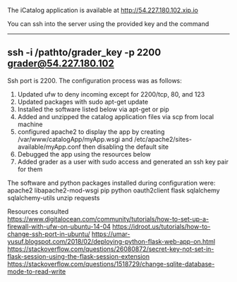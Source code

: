 The iCatalog application is available at http://54.227.180.102.xip.io

You can ssh into the server using the provided key and the command

---------
ssh -i /pathto/grader_key -p 2200 grader@54.227.180.102
---------

Ssh port is 2200. The configuration process was as follows:

1. Updated ufw to deny incoming except for 2200/tcp, 80, and 123
2. Updated packages with sudo apt-get update
3. Installed the software listed below via apt-get or pip
4. Added and unzipped the catalog application files via scp from local machine
5. configured apache2 to display the app by creating /var/www/catalogApp/myApp.wsgi and /etc/apache2/sites-available/myApp.conf then disabling the default site
6. Debugged the app using the resources below
7. Added grader as a user with sudo access and generated an ssh key pair for them

The software and python packages installed during configuration were:
apache2
libapache2-mod-wsgi
pip
python
oauth2client
flask
sqlalchemy
sqlalchemy-utils
unzip
requests

Resources consulted
https://www.digitalocean.com/community/tutorials/how-to-set-up-a-firewall-with-ufw-on-ubuntu-14-04
https://idroot.us/tutorials/how-to-change-ssh-port-in-ubuntu/
https://umar-yusuf.blogspot.com/2018/02/deploying-python-flask-web-app-on.html
https://stackoverflow.com/questions/26080872/secret-key-not-set-in-flask-session-using-the-flask-session-extension
https://stackoverflow.com/questions/1518729/change-sqlite-database-mode-to-read-write
